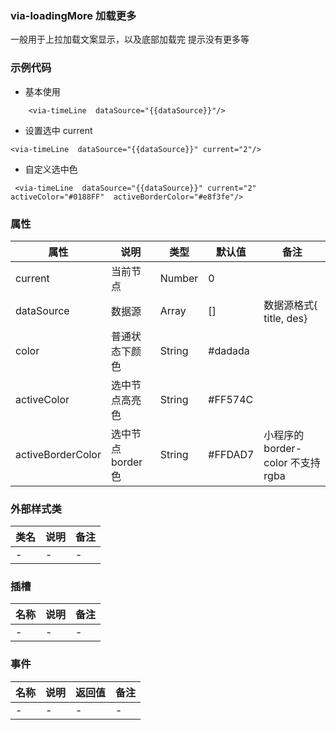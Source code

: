 ### via-loadingMore  加载更多
  一般用于上拉加载文案显示，以及底部加载完 提示没有更多等


### 示例代码
* 基本使用
```
    <via-timeLine  dataSource="{{dataSource}}"/>
```
* 设置选中 current
```
<via-timeLine  dataSource="{{dataSource}}" current="2"/>
```
* 自定义选中色
```
 <via-timeLine  dataSource="{{dataSource}}" current="2" activeColor="#0188FF"  activeBorderColor="#e8f3fe"/>
```
 


### 属性
| 属性 | 说明 | 类型 | 默认值 | 备注 |
| --- | --- | --- | --- | --- |
| current | 当前节点| Number | 0 |  |
| dataSource | 数据源 | Array  | [] |  数据源格式{ title, des}  |
| color | 普通状态下颜色 | String| #dadada ||
| activeColor | 选中节点高亮色 | String | #FF574C | |
| activeBorderColor | 选中节点border色 | String | #FFDAD7 |小程序的  border-color 不支持rgba  |


### 外部样式类
| 类名 | 说明 | 备注 | 
| --- | --- | --- |
|  - | -  | -  |



### 插槽
| 名称 | 说明 | 备注 |
| --- | --- | --- |
| -  | -  | -  |
 


### 事件
| 名称 | 说明 | 返回值 | 备注 |
| --- | --- | --- | --- |
| - | - | - | -  |



